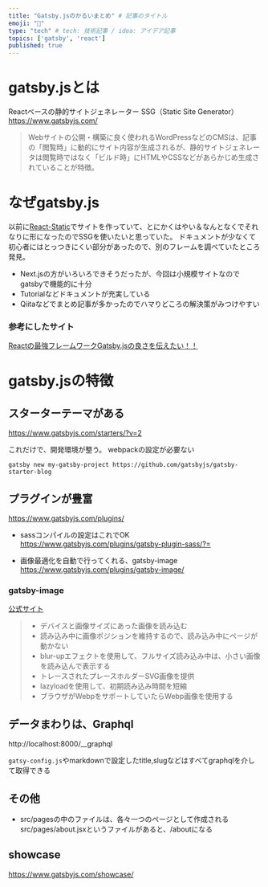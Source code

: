 ```yaml
---
title: "Gatsby.jsのかるいまとめ" # 記事のタイトル
emoji: "💬" 
type: "tech" # tech: 技術記事 / idea: アイデア記事
topics: ['gatsby', 'react'] 
published: true 
---
```


# gatsby.jsとは
Reactベースの静的サイトジェネレーター
SSG（Static Site Generator）
https://www.gatsbyjs.com/

> Webサイトの公開・構築に良く使われるWordPressなどのCMSは、記事の「閲覧時」に動的にサイト内容が生成されるが、静的サイトジェネレータは閲覧時ではなく「ビルド時」にHTMLやCSSなどがあらかじめ生成されていることが特徴。



# なぜgatsby.js
以前に[React-Static](https://github.com/react-static/react-static)でサイトを作っていて、とにかくはやい＆なんとなくでそれなりに形になったのでSSGを使いたいと思っていた。
ドキュメントが少なくて初心者にはとっつきにくい部分があったので、別のフレームを調べていたところ発見。

- Next.jsの方がいろいろできそうだったが、今回は小規模サイトなのでgatsbyで機能的に十分
- Tutorialなどドキュメントが充実している
- Qiitaなどでまとめ記事が多かったのでハマりどころの解決策がみつけやすい

### 参考にしたサイト
[Reactの最強フレームワークGatsby.jsの良さを伝えたい！！](https://qiita.com/hppRC/items/00739eaf9ae7fc95c1ca)



# gatsby.jsの特徴

## スターターテーマがある
https://www.gatsbyjs.com/starters/?v=2

これだけで、開発環境が整う。
webpackの設定が必要ない
```
gatsby new my-gatsby-project https://github.com/gatsbyjs/gatsby-starter-blog
```


## プラグインが豊富
https://www.gatsbyjs.com/plugins/

- sassコンパイルの設定はこれでOK
https://www.gatsbyjs.com/plugins/gatsby-plugin-sass/?=

- 画像最適化を自動で行ってくれる、gatsby-image
https://www.gatsbyjs.com/plugins/gatsby-image/

### gatsby-image
[公式サイト](https://using-gatsby-image.gatsbyjs.org/)
> - デバイスと画像サイズにあった画像を読み込む
> - 読み込み中に画像ポジションを維持するので、読み込み中にページが動かない
> - blur-upエフェクトを使用して、フルサイズ読み込み中は、小さい画像を読み込んで表示する
> - トレースされたプレースホルダーSVG画像を提供
> - lazyloadを使用して、初期読み込み時間を短縮
> - ブラウザがWebpをサポートしていたらWebp画像を使用する


## データまわりは、Graphql
http://localhost:8000/__graphql

`gatsy-config.js`やmarkdownで設定したtitle,slugなどはすべてgraphqlを介して取得できる


## その他

- src/pagesの中のファイルは、各々一つのページとして作成される
src/pages/about.jsxというファイルがあると、/aboutになる



## showcase
https://www.gatsbyjs.com/showcase/